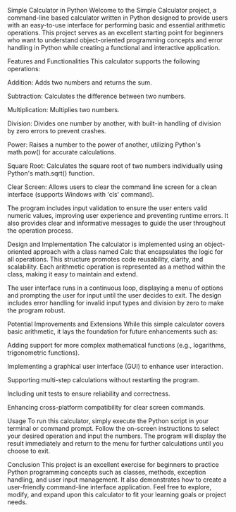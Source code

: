 Simple Calculator in Python
Welcome to the Simple Calculator project, a command-line based calculator written in Python designed to provide users with an easy-to-use interface for performing basic and essential arithmetic operations. This project serves as an excellent starting point for beginners who want to understand object-oriented programming concepts and error handling in Python while creating a functional and interactive application.

Features and Functionalities
This calculator supports the following operations:

Addition: Adds two numbers and returns the sum.

Subtraction: Calculates the difference between two numbers.

Multiplication: Multiplies two numbers.

Division: Divides one number by another, with built-in handling of division by zero errors to prevent crashes.

Power: Raises a number to the power of another, utilizing Python's math.pow() for accurate calculations.

Square Root: Calculates the square root of two numbers individually using Python's math.sqrt() function.

Clear Screen: Allows users to clear the command line screen for a clean interface (supports Windows with 'cls' command).

The program includes input validation to ensure the user enters valid numeric values, improving user experience and preventing runtime errors. It also provides clear and informative messages to guide the user throughout the operation process.

Design and Implementation
The calculator is implemented using an object-oriented approach with a class named Calc that encapsulates the logic for all operations. This structure promotes code reusability, clarity, and scalability. Each arithmetic operation is represented as a method within the class, making it easy to maintain and extend.

The user interface runs in a continuous loop, displaying a menu of options and prompting the user for input until the user decides to exit. The design includes error handling for invalid input types and division by zero to make the program robust.

Potential Improvements and Extensions
While this simple calculator covers basic arithmetic, it lays the foundation for future enhancements such as:

Adding support for more complex mathematical functions (e.g., logarithms, trigonometric functions).

Implementing a graphical user interface (GUI) to enhance user interaction.

Supporting multi-step calculations without restarting the program.

Including unit tests to ensure reliability and correctness.

Enhancing cross-platform compatibility for clear screen commands.

Usage
To run this calculator, simply execute the Python script in your terminal or command prompt. Follow the on-screen instructions to select your desired operation and input the numbers. The program will display the result immediately and return to the menu for further calculations until you choose to exit.

Conclusion
This project is an excellent exercise for beginners to practice Python programming concepts such as classes, methods, exception handling, and user input management. It also demonstrates how to create a user-friendly command-line interface application. Feel free to explore, modify, and expand upon this calculator to fit your learning goals or project needs.

